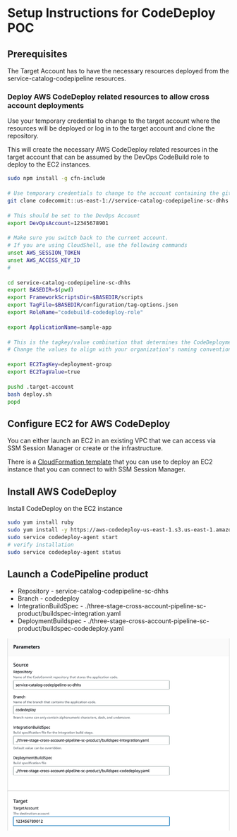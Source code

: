 # Setup Instructions for CodeDeploy POC

## Prerequisites

The Target Account has to have the necessary resources deployed from the service-catalog-codepipeline resources.

### Deploy AWS CodeDeploy related resources to allow cross account deployments

Use your temporary credential to change to the target account where the
resources will be deployed or log in to the target account and clone the repository.

This will create the necessary AWS CodeDeploy related resources  in the target account that can be assumed by the DevOps CodeBuild role to deploy to the EC2 instances.

```bash
sudo npm install -g cfn-include

# Use temporary credentials to change to the account containing the git repository
git clone codecommit::us-east-1://service-catalog-codepipeline-sc-dhhs

# This should be set to the DevOps Account
export DevOpsAccount=12345678901

# Make sure you switch back to the current account.
# If you are using CloudShell, use the following commands
unset AWS_SESSION_TOKEN
unset AWS_ACCESS_KEY_ID
#

cd service-catalog-codepipeline-sc-dhhs
export BASEDIR=$(pwd)
export FrameworkScriptsDir=$BASEDIR/scripts
export TagFile=$BASEDIR/configuration/tag-options.json
export RoleName="codebuild-codedeploy-role"

export ApplicationName=sample-app

# This is the tagkey/value combination that determines the CodeDeployment group
# Change the values to align with your organization's naming convention

export EC2TagKey=deployment-group
export EC2TagValue=true

pushd .target-account
bash deploy.sh
popd
```

## Configure EC2 for AWS CodeDeploy

You can either launch an EC2 in an existing VPC that we can access via SSM Session Manager or create or the infrastructure.

There is a [CloudFormation template](./vpc-with-ec2.yml) that you can use to deploy an EC2 instance that you can connect to with SSM Session Manager.

## Install AWS CodeDeploy

Install CodeDeploy on the EC2 instance

```bash
sudo yum install ruby
sudo yum install -y https://aws-codedeploy-us-east-1.s3.us-east-1.amazonaws.com/latest/codedeploy-agent.noarch.rpm
sudo service codedeploy-agent start
# verify installation
sudo service codedeploy-agent status

```


## Launch a CodePipeline product 

- Repository - service-catalog-codepipeline-sc-dhhs
- Branch - codedeploy
- IntegrationBuildSpec - ./three-stage-cross-account-pipeline-sc-product/buildspec-integration.yaml
- DeploymentBuildspec - ./three-stage-cross-account-pipeline-sc-product/buildspec-codedeploy.yaml


![Launch product](./images/2023-06-02-16-07-54.png)

